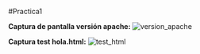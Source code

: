 #Practica1

**Captura de pantalla versión apache:**
![version_apache](https://raw.githubusercontent.com/antoniogmartin/highPerformanceWebServers/master/version_apache.png)

**Captura test hola.html:**
![test_html](https://raw.githubusercontent.com/antoniogmartin/highPerformanceWebServers/master/test_html.png)